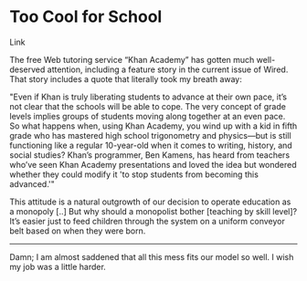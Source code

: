 # Too Cool for School

Link

The free Web tutoring service “Khan Academy” has gotten much well-deserved attention, including a feature story in the current issue of Wired. That story includes a quote that literally took my breath away:

"Even if Khan is truly liberating students to advance at their own pace, it’s not clear that the schools will be able to cope. The very concept of grade levels implies groups of students moving along together at an even pace. So what happens when, using Khan Academy, you wind up with a kid in fifth grade who has mastered high school trigonometry and physics—but is still functioning like a regular 10-year-old when it comes to writing, history, and social studies? Khan’s programmer, Ben Kamens, has heard from teachers who’ve seen Khan Academy presentations and loved the idea but wondered whether they could modify it 'to stop students from becoming this advanced.'"

This attitude is a natural outgrowth of our decision to operate education as a monopoly [..] But why should a monopolist bother [teaching by skill level]? It’s easier just to feed children through the system on a uniform conveyor belt based on when they were born.

---

Damn; I am almost saddened that all this mess fits our model so well. I wish my job was a little harder.
